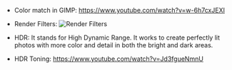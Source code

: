 - Color match in GIMP: https://www.youtube.com/watch?v=w-6h7cxJEXI

- Render Filters: ![Render Filters](https://templatetoaster.com/tutorials/wp-content/uploads/2017/02/enhance-options.jpg)

- HDR: It stands for High Dynamic Range. It works to create perfectly lit photos with more color and detail in both the bright and dark areas.

- HDR Toning: https://www.youtube.com/watch?v=Jd3fgueNmnU
